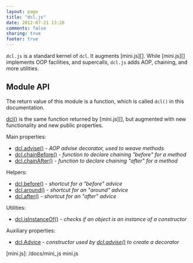 ```yaml
---
layout: page
title: "dcl.js"
date: 2012-07-21 13:20
comments: false
sharing: true
footer: true
---
```


`dcl.js` is a standard kernel of `dcl`. It augments [mini.js][]. While [mini.js][] implements OOP facilities,
and supercalls, `dcl.js` adds AOP, chaining, and more utilities.

## Module API

The return value of this module is a function, which is called `dcl()` in this documentation.

[dcl()](/docs/mini_js/dcl) is the same function returned by [mini.js][], but augmented with new functionality and
new public properties.

Main properties:

* [dcl.advise()](/docs/dcl_js/advise) - *AOP advise decorator, used to weave methods*
* [dcl.chainBefore()](/docs/dcl_js/chainbefore) - *function to declare chaining "before" for a method*
* [dcl.chainAfter()](/docs/dcl_js/chainafter) - *function to declare chaining "after" for a method*

Helpers:

* [dcl.before()](/docs/dcl_js/before) - *shortcut for a "before" advice*
* [dcl.around()](/docs/dcl_js/around) - *shortcut for an "around" advice*
* [dcl.after()](/docs/dcl_js/after) - *shortcut for an "after" advice*

Utilities:

* [dcl.isInstanceOf()](/docs/dcl_js/isinstanceof) - *checks if an object is an instance of a constructor*

Auxiliary properties:

* [dcl.Advice](/docs/dcl_js/advice) - *constructor used by [dcl.advise()](/docs/dcl_js/advise) to create a decorator*

[mini.js]:  /docs/mini_js  mini.js
